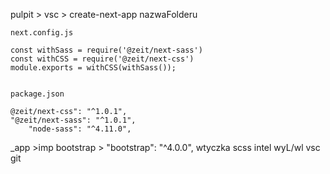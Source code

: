 pulpit > vsc > create-next-app nazwaFolderu 

    next.config.js
   
    const withSass = require('@zeit/next-sass')
    const withCSS = require('@zeit/next-css')
    module.exports = withCSS(withSass());
    

    package.json 
   
    @zeit/next-css": "^1.0.1",
    "@zeit/next-sass": "^1.0.1",
        "node-sass": "^4.11.0",
   

_app  >imp bootstrap > "bootstrap": "^4.0.0", wtyczka scss intel wyL/wl vsc
git